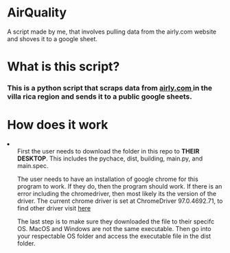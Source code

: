 # AirQuality
A script made by me, that involves pulling data from the airly.com website and shoves it to a google sheet. 


<h1> What is this script? </h1> 
<h3> This is a python script that scraps data from <a href="https://airly.org/map/en/#33.89255,-84.835544,i90171"> airly.com </a> in the villa rica region and sends it to a public google sheets. </h3>

<h1> How does it work </h1>
<li> 
  <ul> First the user needs to download the folder in this repo to <strong> THEIR DESKTOP</strong>. This includes the pychace, dist, building, main.py, and main.spec. </ul> 
  <ul> The user needs to have an installation of google chrome for this program to work. If they do, then the program should work. If there is an error including the chromedriver, then most likely its the version of the driver. The current chrome driver is set at ChromeDriver 97.0.4692.71, to find other driver visit <a href="https://chromedriver.chromium.org/downloads"> here </a> </ul>
  <ul> The last step is to make sure they downloaded the file to their specifc OS. MacOS and Windows are not the same executable. Then go into your respectable OS folder and access the executable file in the dist folder.</ul> 
</li> 
